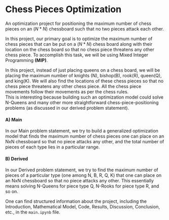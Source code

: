 # Chess Pieces Optimization

An optimization project for positioning the maximum number of chess pieces on an $(N*N)$ chessboard such that no two pieces attack each other.

In this project, our primary goal is to optimize the maximum number of chess pieces that can be put on a  $(N*N)$ chess board along with their location on the chess board so that no chess piece threatens any other chess piece. To accomplish this task, we will be using Mixed Integer Programming <b>(MIP)</b>. 

In this project, instead of just placing queens on a chess board, we will be placing the maximum number of knights (N), bishop(B), rook(R), queen(Q), and king(K). We will also find the locations of these chess pieces so that no chess piece threatens any other chess piece. All the chess piece movements follow their movements as per the chess rules.<br/>
This is interesting because building such an optimization model could solve N-Queens and many other more straightforward chess-piece-positioning problems (as discussed in our derived problem statement).

#### A) Main 
In our Main problem statement, we try to build a generalized optimization model that finds the maximum number of chess pieces one can place on an NxN chessboard so that no piece attacks any other, and the total number of pieces of each type lies in a particular range.

#### B) Derived
In our Derived problem statement, we try to find the maximum number of pieces of a particular type (one among N, B, R, Q, K) that one can place on an NxN chessboard so that no piece attacks any other. This essentially means solving N-Queens for piece type Q, N-Rooks for piece type R, and so on.


One can find structured information about the project, including the Introduction, Mathematical Model, Code, Results, Discussion, Conclusion, etc., in the `main.ipynb` file.




